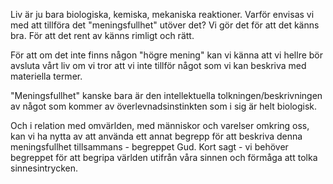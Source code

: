 Liv är ju bara biologiska, kemiska, mekaniska reaktioner. Varför envisas vi med att tillföra det "meningsfullhet" utöver det? Vi gör det för att det känns bra. För att det rent av känns rimligt och rätt.

För att om det inte finns någon "högre mening" kan vi känna att vi hellre bör avsluta vårt liv om vi tror att vi inte tillför något som vi kan beskriva med materiella termer.

"Meningsfullhet" kanske bara är den intellektuella tolkningen/beskrivningen av något som kommer av överlevnadsinstinkten som i sig är helt biologisk.

Och i relation med omvärlden, med människor och varelser omkring oss, kan vi ha nytta av att använda ett annat begrepp för att beskriva denna meningsfullhet tillsammans - begreppet Gud. Kort sagt - vi behöver begreppet för att begripa världen utifrån våra sinnen och förmåga att tolka sinnesintrycken.
